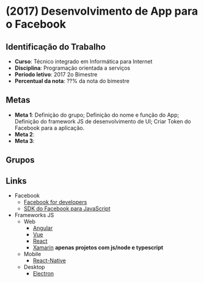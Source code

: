 # [](#header-1) (2017) Desenvolvimento de App para o Facebook

## [](#header-2) Identificação do Trabalho

- **Curso**: Técnico integrado em Informática para Internet
- **Disciplina**: Programação orientada a serviços
- **Período letivo**: 2017 2o Bimestre
- **Percentual da nota**: ??% da nota do bimestre

## [](#header-2) Metas
- **Meta 1**: Definição do grupo; Definição do nome e função do App; Definição do framework JS de desenvolvimento de UI; Criar Token do Facebook para a aplicação.
- **Meta 2**:
- **Meta 3**:


## [](#header-2) Grupos



## [](#header-2) Links

- Facebook
  - [Facebook for developers](https://developers.facebook.com)
  - [SDK do Facebook para JavaScript](https://developers.facebook.com/docs/javascript)
- Frameworks JS
  - Web
    - [Angular](https://angularjs.org)
    - [Vue](https://vuejs.org)
    - [React](https://github.com/facebook/react)
    - [Xamarin](https://www.xamarin.com) **apenas projetos com js/node e typescript**
  - Mobile
    - [React-Native](https://github.com/facebook/react-native)
  - Desktop
    - [Electron](https://electron.atom.io)
